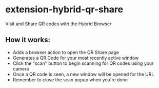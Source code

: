 # extension-hybrid-qr-share
Visit and Share QR codes with the Hybrid Browser

## How it works:

- Adds a browser action to open the QR Share page
- Generates a QR Code for your most recently active window
- Click the "scan" button to begin scanning for QR codes using your camera
- Once a QR code is seen, a new window will be opened for the URL
- Remember to close the scan popup when you're done

